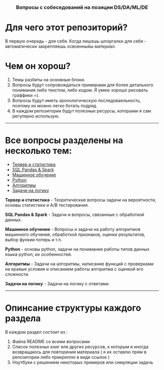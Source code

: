 <h3 align='center'>Вопросы с собеседований на позиции DS/DA/ML/DE</h3>

# Для чего этот репозиторий?
В первую очередь - для себя. Когда пишешь шпоргалки для себя - автоматически закрепляешь освоенныйы материал. 
# Чем он хорош?
1. Темы разбиты на основные блоки.
2. Вопросы будут сопровождаться примерами для более детального понимания либо текстом, либо кодом. Я умею хорошо рисовать граффики =).
3. Вопросы будут иметь хронологическую последоваельность, поэтому их можно легко ботать подряд.
4. В каждом репозитории будут полезные ресурсы, которыми я сам регулярно использую.

---

# Все вопросы разделены на несколько тем: 
- [Тервер и статистика](https://github.com/Lisstrange/interviews/tree/master/statistic)
- [SQL Pandas & Spark](https://github.com/Lisstrange/interviews/tree/master/sql_pandas_spark)
- [Машинное обучение](https://github.com/Lisstrange/interviews/tree/master/machine_learning) 
- [Python](https://github.com/Lisstrange/interviews/tree/master/python) 
- [Алгоритмы](https://github.com/Lisstrange/interviews/tree/master/algoritmhs)
- [Задачи на логику](https://github.com/Lisstrange/interviews/tree/master/logical_tasks)

**Тервер и статистика** - Теоретические вопросы задачи на вероятности, основы статистики и A/B тестирования.

**SQL Pandas & Spark** - Задачи и вопросы, связанные с обработкой данных.

**Машинное обучение** - Вопросы и задачи на работу алгоритмов машинного обучения, обработкой признаков, оценки результатов, выбор функии потерь и т.п.

**Python** - основы python, задачи на понимание работы типов данных языка python, их особенностей.

**Алгоритмы** - Задачи на алгоритмы, написание функций с проверками на краеые условия и описанием работы алгоритма с оценкой его сложности.

**Задачи на логику** - Задачи на логику с ответами

---
# Опинсание структуры каждого раздела
В каждом раздел состоит из :
1. Файла README со всеми вопросами
2. Список полезных книг или других ресурсов, к которым я иногда возвращаюсь для повторения материала ( я их оставлю прям в репозитории либо прикреплю в виде ссылок )
3. Ноутбуки с решением некоторых примеров или симуляции задачь


